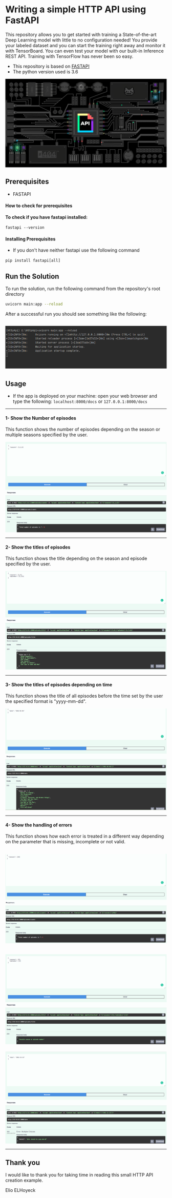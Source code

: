 

# Writing a simple HTTP API using FastAPI 

This repository allows you to get started with training a State-of-the-art Deep Learning model with little to no configuration needed!  You provide your labeled dataset and you can start the training right away and monitor it with TensorBoard. 
You can even test your model with our built-in Inference REST API. Training with TensorFlow has never been so easy.



- This repository is based on [FASTAPI](https://fastapi.tiangolo.com/tutorial/first-steps/)
- The python version used is 3.6






![](./images/Api.gif)




## Prerequisites 



- FASTAPI





#### How to check for prerequisites

**To check if you have fastapi installed:** 

`fastapi --version`





#### Installing Prerequisites

- If you don't have neither fastapi use the following  command 

`pip install fastapi[all]`




## Run the Solution

To run the solution, run the following command from the repository's root directory

```sh
uvicorn main:app --reload
```


After a successful run you should see something like the following:

## ![](./images/successfullrun.png)


## Usage

- If the app is deployed on your machine:  open your web browser and type the following: `localhost:8000/docs` or `127.0.0.1:8000/docs`


------
#### 1- Show the Number of episodes


This function shows the number of episodes depending on the season or multiple seasons specified by the user.



![](./images/numberofepisodes.png)


------

#### 2- Show the titles of episodes


This function shows the title depending on the season and episode specified by the user.



![](./images/titleofepisodes.png)


------

#### 3- Show the titles of episodes depending on time


This function shows the title of all episodes before the time set by the user the specified format is "yyyy-mm-dd".



![](./images/titlebydate.PNG)


------
#### 4- Show the handling of errors


This function shows how each error is treated in a different way depending on the parameter that is missing, incomplete or not valid.



![](./images/error1.png)
------
![](./images/error2.png)
------
![](./images/error3.png)


------

## Thank you

I would like to thank you for taking time in reading this small HTTP API creation example.

Elio ELHoyeck











